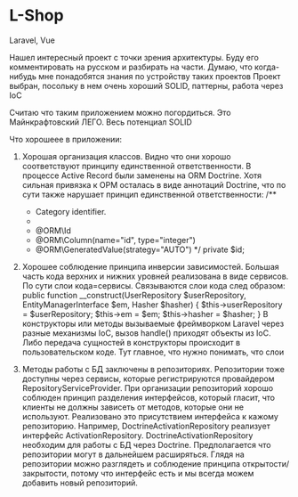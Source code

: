 # L-Shop
Laravel, Vue

Нашел интересный проект с точки зрения архитектуры. Буду его комментировать на русском и разбирать на части. Думаю, что когда-нибудь мне понадобятся знания по устройству таких проектов
Проект выбран, посольку в нем очень хороший SOLID, паттерны, работа через IoC

Считаю что таким приложением можно погордиться. Это Майнкрафтовский ЛЕГО. Весь потенциал SOLID

Что хорошеее в приложении:
1. Хорошая организация классов. Видно что они хорошо соответствуют принципу единственной ответственности. В процессе Active Record были заменены на ORM Doctrine. 
Хотя сильная привязка к ОРМ осталась в виде аннотаций Doctrine, что по сути также нарушает принцип единственной ответственности: 
     /**
      * Category identifier.
      *
      * @ORM\Id
      * @ORM\Column(name="id", type="integer")
      * @ORM\GeneratedValue(strategy="AUTO")
      */
     private $id;

2. Хорошее соблюдение принципа инверсии зависимостей. Большая часть кода верхних и нижних уровней реализована в виде сервисов. По сути слои кода=сервисы. Связываются слои кода след образом:
          public function __construct(UserRepository $userRepository, EntityManagerInterface $em, Hasher $hasher)
          {
              $this->userRepository = $userRepository;
              $this->em = $em;
              $this->hasher = $hasher;
          }
В конструкторы или методы вызываемые фреймворком Laravel через разные механизмы IoC, вызов handle() приходят объекты из IoC. Либо передача сущностей  в конструкторы происходит  в пользовательском коде.
Тут главное, что нужно понимать, что слои   
    
3. Методы работы с БД заключены в репозиториях. Репозитории тоже доступны через сервисы, которые регистрируются провайдером RepositoryServiceProvider.
При организации репозиторий хорошо соблюден принцип разделения интерфейсов, который гласит, что клиенты не должны зависеть от методов, которые они не используют.
Реализовано это присутствием интерфейса к кажому репозиторию. Например, DoctrineActivationRepository реализует интерфейс  ActivationRepository.
DoctrineActivationRepository необходим для работы с БД через Doctrine. Предполагается что репозитории могут в дальнейшем расширяться.
Глядя на репозитории можно разглядеть и соблюдение принципа открытости/закрытости, потому что интерфейс есть и мы всегда можем добавить новый репозиторий.


